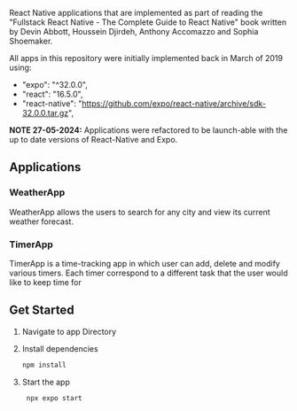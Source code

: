 React Native applications that are implemented as part of reading the "Fullstack React Native - The Complete Guide to React Native" book written by Devin Abbott, Houssein Djirdeh, Anthony Accomazzo and Sophia Shoemaker.

All apps in this repository were initially implemented back in March of 2019 using:
- "expo": "^32.0.0",
- "react": "16.5.0",
- "react-native": "https://github.com/expo/react-native/archive/sdk-32.0.0.tar.gz",

**NOTE 27-05-2024:** Applications were refactored to be launch-able with the up to date versions of React-Native and Expo.

## Applications

### WeatherApp
WeatherApp allows the users to search for any city and view its current weather forecast.

### TimerApp
TimerApp is a time-tracking app in which user can add, delete and modify various timers. Each timer correspond to a different task that the user would like to keep time for

## Get Started

1. Navigate to app Directory

2. Install dependencies

   ```bash
   npm install
   ```

3. Start the app

   ```bash
    npx expo start
   ```
